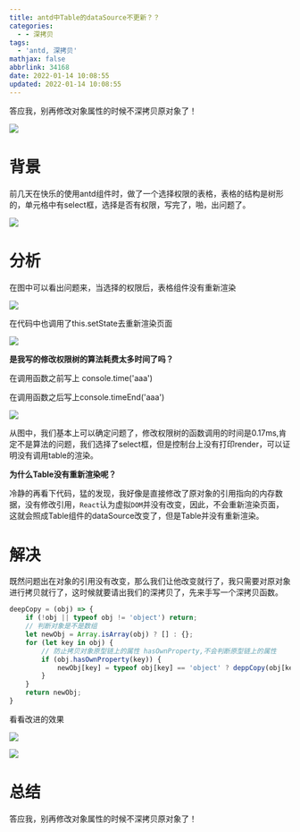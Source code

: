 ```yaml
---
title: antd中Table的dataSource不更新？？
categories:
  - - 深拷贝
tags:
  - 'antd, 深拷贝'
mathjax: false
abbrlink: 34168
date: 2022-01-14 10:08:55
updated: 2022-01-14 10:08:55
---
```


答应我，别再修改对象属性的时候不深拷贝原对象了！

![](/gallery/bg-001.jpeg)

<!-- more -->

# 背景

   前几天在快乐的使用antd组件时，做了一个选择权限的表格，表格的结构是树形的，单元格中有select框，选择是否有权限，写完了，啪，出问题了。

![](/gallery/antd-table-error-01.gif)

# 分析

   在图中可以看出问题来，当选择的权限后，表格组件没有重新渲染

![](/gallery/problem.jpeg)

在代码中也调用了this.setState去重新渲染页面

![](/gallery/antd-table-error-02.png)

**是我写的修改权限树的算法耗费太多时间了吗？**

在调用函数之前写上 console.time('aaa')

在调用函数之后写上console.timeEnd('aaa')

![](/gallery/antd-table-error-03.png)

从图中，我们基本上可以确定问题了，修改权限树的函数调用的时间是0.17ms,肯定不是算法的问题，我们选择了select框，但是控制台上没有打印render，可以证明没有调用table的渲染。

**为什么Table没有重新渲染呢？**

冷静的再看下代码，猛的发现，我好像是直接修改了原对象的引用指向的内存数据，没有修改引用，`React`认为虚拟`DOM`并没有改变，因此，不会重新渲染页面，这就会照成Table组件的dataSource改变了，但是Table并没有重新渲染。

# 解决

  既然问题出在对象的引用没有改变，那么我们让他改变就行了，我只需要对原对象进行拷贝就行了，这时候就要请出我们的深拷贝了，先来手写一个深拷贝函数。

```js
deepCopy = (obj) => {
    if (!obj || typeof obj != 'object') return;
    // 判断对象是不是数组
    let newObj = Array.isArray(obj) ? [] : {};
    for (let key in obj) {
        // 防止拷贝对象原型链上的属性 hasOwnProperty,不会判断原型链上的属性
        if (obj.hasOwnProperty(key)) {
            newObj[key] = typeof obj[key] == 'object' ? deppCopy(obj[key]) : obj[key]
        }
    }
    return newObj;
}
```

看看改进的效果

![](/gallery/antd-table-error-04.gif)

![](/gallery/good.jpg)

# 总结

答应我，别再修改对象属性的时候不深拷贝原对象了！
